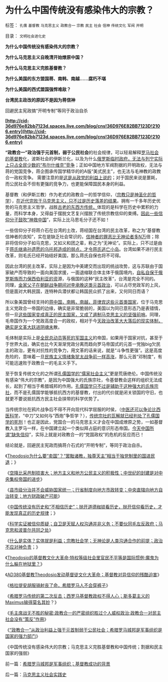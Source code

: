 # 为什么中国传统没有感染伟大的宗教？

标签： `孔儒` `基督教` `马克思主义` `政教合一` `宗教` `民主` `社会` `信神` `传统文化` `军阀` `开明` 

目录： `文明社会进化史`

**为什么中国传统没有感染伟大的宗教？**

**为什么马克思主义自晚清开始燎原中国？**

**为什么马克思主义完胜基督教？**

**为什么美国的东方盟国蒋、南韩、南越……腐朽不堪**

**为什么美国的西式盟国强悍难敌？**

**台湾民主政改的原因不是因为蒋信神**

回避民主宪政搞“开明专制”等同于政治自杀

**[http://cid-36d976e82bb7123d.spaces.live.com/blog/cns!36D976E82BB7123D!2106.entry](http://cid-36d976e82bb7123d.spaces.live.com/blog/cns!36D976E82BB7123D!2106.entry)**

**“政教合一”政治强于元首制，弱于公民社会**的社会规律，可以轻易解释[罗马社会的基督教](../../../2010/11/17/为什么一神教罗马帝国才流行？.md)化，波斯社会的伊斯兰化，以及为什么[俄罗斯临时政府，无法与列宁实际上只占全民少数的“布尔什维克”竞争](http://blog.sina.com.cn/s/blog_5563a64d0100aqam.html)；正如中国地方军阀割据的开明政权，无法与蒋的党国竞争，蒋企图承传国学精华的的A版“美式民主”，也无法与毛神教的政教合一政权竞争。
需要注意的是[这是从政党的利益上说的](../../../2010/5/20/人民领袖人民爱，人民领袖爱人民.md)；对于国民来说是噩耗，而公民社会不但有更强的竞争力，也更能保障国民本身的利益。

基督教（和伊斯兰教）作为老式的政教合一的哲学信仰，（[宗教只是神圣化的哲学](../../../2010/10/6/有神论的宗教是哲学，无神论的哲学是宗教.md)），[在近代完败于马克思主义，只不过是历史落差的结果](../../../2010/6/15/技术发明是人类社会的成本；马克思主义完胜基督教文化.md)。拥有一千多年历史优势的马克思主义哲学，战胜[古老的东西方传统，](../../../2010/5/13/东西方传统文化垃圾取长补短发挥余热.md)体现的是科学在历史中累积的力量，而科学本身，又得益于摆脱文艺复兴摆脱了传统宗教信仰的束缚。[因此一些信仰分子鼓吹“神救中国](../../../2009/6/14/西教信仰人士不应以传教为目的参与中国政治生活.md)”，实际上比马恩毛分子还不如！

一些信仰分子将蒋介石在台湾的土改，蒋经国在台湾的民主改革，称之为“基督教信神者的良知”，实在是缺乏社会常识的，[信神者的罪恶比无神论者多N万](../../../2008/6/3/道德啊，世间邪恶，均以汝为名！.md)倍；除非将信仰分子如马克思，又如义和团之辈，称之为“无神论”。实际上，只不过是由于[蒋氏继承孙遗愿的乌托邦造成的弱点，才令蒋氏逃亡小岛](../../../2010/5/27/网络可以接触赤裸裸的恶性人格.md)。台湾如果不进行民主改革，则毛氏已经开始结好美国，那么蒋氏自保也将不可得。

因此台湾的民主改革，实际上是因为中美建交而出现的统战攻势，这与苏联由于国家破产而导致的一面向美国求援，一面退缩联合体主体于俄国境内，[自私自保于俄罗斯族而力保西伯利亚的资](http://blog.sina.com.cn/s/blog_5563a64d0100aqn9.html)源，与俄国的这种“民主改革”，台湾是完全不同的。
同理，[金家父子在朝鲜战争期间对李承晚这类元首政治](../../../2010/9/13/战争的意义是什么？胜利有什么价值.md)，可以占尽党政军的上风，但是面对大韩民国，连特种兵潜伏都让韩国民众抓了出来，又何同日而语？

所以象美国曾经支持的[蒋中国，南韩，南越，菲律宾这些元首类国家](../../../2010/8/26/菲律宾等所谓的“美式民主”.md)，位于马克思主义党政合一帝国的边缘，确实是非常脆弱的，美国以为同已意形态乃是表错情，但一旦[这些国家变成真正的民主国家，又成了遏制马克思主义的坚强前哨](../../../2010/10/28/世界民族主义运动后期的东方插曲.md)。同理，毛帝国作为一个党政高度合一的政权，相对于今[天政治改革大大落后的现实体制，确实是文革大跃进阴魂未](http://hi.baidu.com/darthchn/blog/item/7b542e0be41edc1095ca6ba6.html)散。

毛体制是实际上是[全民总动员等死的军国主义](../../../2009/9/30/永久性的全国全民总动员.md)的帝国，如果用于国家对抗，甚至于于世界大战，确实也比今天渐渐党政分离而趋向罗马帝国式的元首一党独big欠民主的政治，更有对抗性的竞争力，用文革的话来说，就是“斗争性更强”。这是高度危险的，意味着一旦[民族主义情绪象犹太战争前一样高涨](../../../2009/9/29/民族主义可以是卖国手段，爱国与卖国可以逻辑等效.md)，那么元首“邓制度”，有可能迅速败于政教合一的毛主义手下。

至于恢复传统文化的之所谓[孔儒国学的“儒家社会主义”](../../../2009/6/22/国学儒教的科学精华在无私的服从美德.md)更是荒唐绝伦。中国传统没有感染“伟大的宗教”，是因为中国强大的氏族宗社，令基督教会这样的组织无法成长，起到了相当于希腊城邦的作用。[孔儒国学只不过是辅助于这种强大的氏族宗社](../../../2009/11/5/儒家孟子至圣！摒弃封建忠孝道德枷锁.md)，而不是孔儒国学能够抵抗西方的基督教，付出的代价就是闭关锁国的守旧，也就更不要说抵抗西方民主社会挟带的科学优势了。

当传统宗社在鸦片战争后不得不开向现代科学屈服的时侯，（[中医还可以争论比西医科学](../../../2008/10/19/避免行政干预强行推销中医作为医疗保障.md)，“中刀”又如何与“西炮”争哲学？），[传统宗社的瓦解就已经判处了孔儒国学的死刑](../../../2009/3/22/宋明清在国学儒教绝对道德观维系下的必然败亡.md)！也正是因此，党国合一的马克思主义才会在中国成燎原之势，一如基督教入主罗马一样，在中国建立起一个类似拜占庭的意识形态帝国。[今天中国所谓“缺失信仰](../../../2010/10/14/人权利益和意识形态泾渭分明.md)”，实际上就是对政教合一的“党国政权”的危机的反应而已！



结论就是，回避民主宪政而搞蒋介石式的“开明专制”，等同于政治自杀。



《[Theodosio为什么要“卖国”？“罢黜诸教，独尊天主”相当于独党制里的国进民退](../../../2010/11/23/罗马皇帝为什么卖国？罢黜诸教独尊天主和国进民退.md)；》

《[空降比采邑制损害大；地方主义和地方公民主义的积极性；中世纪的封建是对中央集权帝国的进步](../../../2010/11/24/空降比采邑制伤害大；地方主义的积极性；.md)》

《[县市级分治并不会威胁国家统一；行省制度向地方市政转变；中央直辖向地方自治转变；地方财政破产可能](../../../2010/11/25/民主就是行省制度向地方市政转变.md)》

《[中国传统没有历史和“不相信历史”；抛开道德枷锁看历史，抛开信仰看历史，才能发现真正的历史规律](../../../2010/11/25/抛开道德枷锁看历史，抛开信仰看历史.md)；》

《[科学实证被信仰质疑；自卫是天赋人权沟通并非义务；不要伙同毛左反政府；马克思和波普尔共同之处](../../../2010/11/25/政府不是特权，要相信政府.md)》

《[什么是实体？实体就是利益；宗教社会学；无神论是人类沟通合作的前提；政治不应对神负责](../../../2010/11/25/什么是实体？无神论是人类沟通合作的前提.md)；》

《[Theodosio的基督教文化大革命;特权等级社会里官民不平等是国际惯例;魔鬼为什么躲在地狱里？](../../../2010/11/26/魔鬼干嘛躲进地狱？Theodosio发动基督教文化大革命.md)》

《[AD380基督教Theodosio发动基督徒文化大革命；基督教对异信仰的残酷迫害](../../../2010/11/26/基督教罗马帝国对基督徒的迫害，对异教的残酷迫害；.md)》

《[格拉提安胡服骑射丧了命，希腊罗马人不会穿裤子](../../../2010/11/26/文明世界没裤子，胡服骑射丧了命.md)》

《[希腊罗马传统的第二次反击；西罗马基督教政权不得人心；斯多葛主义的Maximus输得莫名其妙](../../../2010/11/27/基督教政权不得人心;罗马传统的第二次反击.md)？》

《[毛主席战无不胜的秘密;政教合一的严密组织胜过个人威权政治;政教合一对民主社会没有“策反”作用](../../../2010/11/27/政教合一的党团组织胜过个人威权政治.md)》

《[“政教合一”从政治利益上强于元首制弱于公民社会；希腊罗马城邦是军事组织是国家的强力部门](../../../2010/11/27/希腊罗马城邦是军事组织；基督教成功的背景.md)》

《中国传统没有感染伟大的宗教；马克思主义完胜基督教和中国传统；割据和民主国家的强弱》

前一篇：[希腊罗马城邦是军事组织；基督教成功的背景](../../../2010/11/27/希腊罗马城邦是军事组织；基督教成功的背景.md)

后一篇：[马克思主义社会实践史](../../../2010/11/27/马克思主义社会实践史.md)